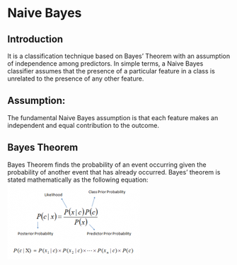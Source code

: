 # Naive Bayes
## Introduction
It is a classification technique based on Bayes’ Theorem with an assumption of independence among predictors. In simple terms, a Naive Bayes classifier assumes that the presence of a particular feature in a class is unrelated to the presence of any other feature.
## Assumption:
The fundamental Naive Bayes assumption is that each feature makes an independent and equal contribution to the outcome.
## Bayes Theorem
Bayes Theorem finds the probability of an event occurring given the probability of another event that has already occurred. Bayes’ theorem is stated mathematically as the following equation:
![Equation](./Bayes_rule-300x172-300x172.png)
